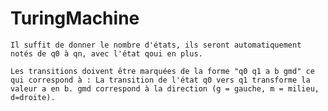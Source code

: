 # TuringMachine

    Il suffit de donner le nombre d'états, ils seront automatiquement notés de q0 à qn, avec l'état qoui en plus.

    Les transitions doivent être marquées de la forme "q0 q1 a b gmd" ce qui correspond à : La transition de l'état q0 vers q1 transforme la valeur a en b. gmd correspond à la direction (g = gauche, m = milieu, d=droite).